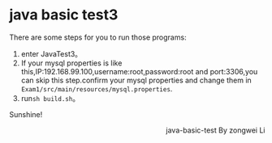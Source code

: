 # java basic test3

There are some steps for you to run those programs:
1. enter JavaTest3。
2. If your mysql properties is like this,IP:192.168.99.100,username:root,password:root and port:3306,you can skip this step.confirm your mysql properties and change them in `Exam1/src/main/resources/mysql.properties`.
3. run`sh build.sh`。


Sunshine!
<p align="right">java-basic-test By zongwei Li</p>
